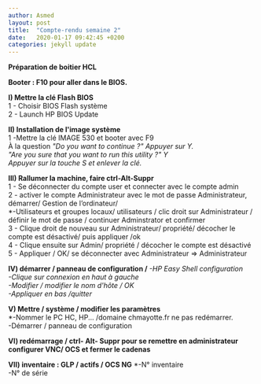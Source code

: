 ```yaml
---
author: Asmed
layout: post
title:  "Compte-rendu semaine 2"
date:   2020-01-17 09:42:45 +0200
categories: jekyll update
---
```


**Préparation de boitier HCL**  

**Booter : F10 pour aller dans le BIOS.**  

**I) Mettre la clé Flash BIOS**  
1 - Choisir BIOS Flash système  
2 - Launch HP BIOS Update  

**II) Installation de l'image système**  
1 -Mettre la clé IMAGE 530 et booter avec F9    
À la question *"Do you want to continue ?" Appuyer sur Y.  
"Are you sure that you want to run this utility ?" Y    
Appuyer sur la touche S et enlever la clé.*     

**III) Rallumer la machine, faire ctrl-Alt-Suppr**  
1 - Se déconnecter du compte user et connecter avec le compte admin   
2 - activer le compte Administrateur avec le mot de passe Administrateur, démarrer/ Gestion de l’ordinateur/  
    *-Utilisateurs et groupes   locaux/ utilisateurs / clic droit sur Administrateur / définir le mot de passe / continuer Adminstrator et confirmer    
3 - Clique droit de nouveau sur Administrateur/ propriété/ décocher le compte est désactivé/ puis appliquer /ok  
4 - Clique ensuite sur Admin/ propriété / décocher le compte est désactivé   
5 -  Appliquer / OK/ se déconnecter avec Administrateur =>  Administrateur   

**IV) démarrer / panneau de configuration /**
*-HP Easy Shell configuration  
 -Clique sur connexion en haut à gauche  
 -Modifier / modifier le nom d'hôte / OK  
 -Appliquer en bas /quitter*   

**V) Mettre / système / modifier les paramètres**  
*-Nommer le PC HC, HP... /domaine chmayotte.fr ne pas redémarrer.  
 -Démarrer / panneau de configuration  

**VI) redémarrage / ctrl- Alt- Suppr pour se remettre en administrateur configurer VNC/ OCS et fermer le cadenas**  

**VII) inventaire : GLP / actifs / OCS NG**
*-N° inventaire  
 -N° de série  


